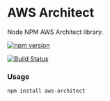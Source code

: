 # AWS Architect
Node NPM AWS Architect library.

[![npm version](https://badge.fury.io/js/aws-architect.svg)](https://badge.fury.io/js/aws-architect)

[![Build Status](https://travis-ci.org/wparad/AWS-Architect.svg?branch=master)](https://travis-ci.org/wparad/AWS-Architect)

### Usage

	npm install aws-architect

